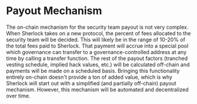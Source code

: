 # Payout Mechanism

The on-chain mechanism for the security team payout is not very complex. When Sherlock takes on a new protocol, the percent of fees allocated to the security team will be decided. This will likely be in the range of 10-20% of the total fees paid to Sherlock. That payment will accrue into a special pool which governance can transfer to a governance-controlled address at any time by calling a transfer function. The rest of the payout factors \(tranched vesting schedule, implied hack values, etc.\) will be calculated off-chain and payments will be made on a scheduled basis. Bringing this functionality entirely on-chain doesn't provide a ton of added value, which is why Sherlock will start out with a simplified \(and partially off-chain\) payout mechanism. However, this mechanism will be automated and decentralized over time.

